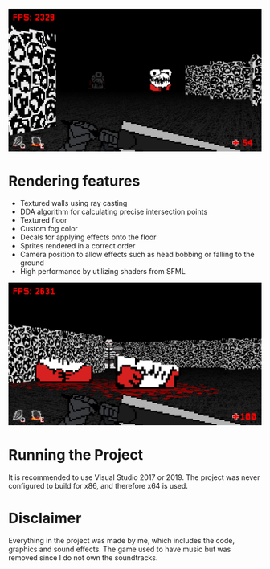 ![github-small](Berserk/Berserk/Resources/Textures/Showcase2.png)
# Rendering features
* Textured walls using ray casting
* DDA algorithm for calculating precise intersection points
* Textured floor
* Custom fog color
* Decals for applying effects onto the floor
* Sprites rendered in a correct order
* Camera position to allow effects such as head bobbing or falling to the ground
* High performance by utilizing shaders from SFML

![github-small](Berserk/Berserk/Resources/Textures/Showcase1.png)

# Running the Project
It is recommended to use Visual Studio 2017 or 2019. The project was never configured to build for x86, and therefore x64 is used.

# Disclaimer
Everything in the project was made by me, which includes the code, graphics and sound effects. The game used to have music but was removed since I do not own the soundtracks.
